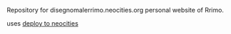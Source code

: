 Repository for disegnomalerrimo.neocities.org 
personal website of Rrimo. 

uses [deploy to neocities](https://deploy-to-neocities.neocities.org/)